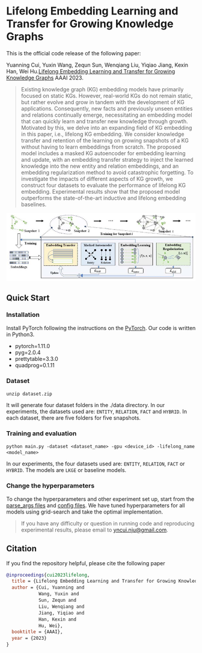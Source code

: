 # Lifelong Embedding Learning and Transfer for Growing Knowledge Graphs

This is the official code release of the following paper: 

Yuanning Cui, Yuxin Wang, Zequn Sun, Wenqiang Liu, Yiqiao Jiang, Kexin Han, Wei Hu.[Lifelong Embedding Learning and Transfer for Growing Knowledge Graphs](https://arxiv.org/abs/2211.15845) AAAI 2023.

> Existing knowledge graph (KG) embedding models have primarily focused on static KGs. However, real-world KGs do not remain static, but rather evolve and grow in tandem with the development of KG applications. Consequently, new facts and previously unseen entities and relations continually emerge, necessitating an embedding model that can quickly learn and transfer new knowledge through growth. Motivated by this, we delve into an expanding field of KG embedding in this paper, i.e., lifelong KG embedding. We consider knowledge transfer and retention of the learning on growing snapshots of a KG without having to learn embeddings from scratch. The proposed model includes a masked KG autoencoder for embedding learning and update, with an embedding transfer strategy to inject the learned knowledge into the new entity and relation embeddings, and an embedding regularization method to avoid catastrophic forgetting. To investigate the impacts of different aspects of KG growth, we construct four datasets to evaluate the performance of lifelong KG embedding. Experimental results show that the proposed model outperforms the state-of-the-art inductive and lifelong embedding baselines.

![image](overview.jpg)

## Quick Start

### Installation
Install PyTorch following the instructions on the [PyTorch](https://pytorch.org/).
Our code is written in Python3.

- pytorch=1.11.0
- pyg=2.0.4
- prettytable=3.3.0
- quadprog=0.1.11

### Dataset
```
unzip dataset.zip
```

It will generate four dataset folders in the ./data directory. In our experiments, the datasets used are: `ENTITY`, `RELATION`, `FACT` and `HYBRID`.
In each dataset, there are five folders for five snapshots.

### Training and evaluation
```
python main.py -dataset <dataset_name> -gpu <device_id> -lifelong_name <model_name>
```
In our experiments, the four datasets used are: `ENTITY`, `RELATION`, `FACT` or `HYBRID`. The models are `LKGE` or baseline models. 

### Change the hyperparameters
To change the hyperparameters and other experiment set up, start from the [parse_args files](src/parse_args.py) and [config files](src/config.py).
We have tuned hyperparameters for all models using grid-search and take the optimal implementation.

> If you have any difficulty or question in running code and reproducing experimental results, please email to yncui.nju@gmail.com.

## Citation
If you find the repository helpful, please cite the following paper
```bibtex
@inproceedings{cui2023lifelong,
  title = {Lifelong Embedding Learning and Transfer for Growing Knowledge Graphs},
  author = {Cui, Yuanning and 
            Wang, Yuxin and 
            Sun, Zequn and 
            Liu, Wenqiang and 
            Jiang, Yiqiao and 
            Han, Kexin and 
            Hu, Wei},
  booktitle = {AAAI},
  year = {2023}
}
```
